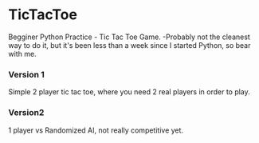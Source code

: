 # TicTacToe
Begginer Python Practice - Tic Tac Toe Game.
-Probably not the cleanest way to do it, but it's been less than a week since I started Python, so bear with me.
### Version 1
Simple 2 player tic tac toe, where you need 2 real players in order to play.
### Version2 
1 player vs Randomized AI, not really competitive yet.
